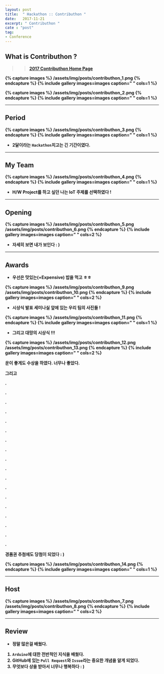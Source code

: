 ```yaml
---
layout: post
title:  " Hackathon :: Contributhon "
date:   2017-11-21
excerpt: " Contributhon "
cate : "post"
tag:
- Conference
---
```


## What is Contributhon ?

>> <b>[2017 Contributhon Home Page](https://contributhon.kr/)<b>



{% capture images %}
	/assets/img/posts/contributhon_1.png
{% endcapture %}
{% include gallery images=images caption=" " cols=1 %}



{% capture images %}
	/assets/img/posts/contributhon_2.png
{% endcapture %}
{% include gallery images=images caption=" " cols=1 %}

---

## Period

{% capture images %}
	/assets/img/posts/contributhon_3.png
{% endcapture %}
{% include gallery images=images caption=" " cols=1 %}

* 2달이라는 `Hackathon`치고는 긴 기간이였다.

---

## My Team

{% capture images %}
	/assets/img/posts/contributhon_4.png
{% endcapture %}
{% include gallery images=images caption=" " cols=1 %}

* H/W Project를 하고 싶던 나는 IoT 주제를 선택하였다 ! 

---

## Opening

{% capture images %}
	/assets/img/posts/contributhon_5.png
    /assets/img/posts/contributhon_6.png
{% endcapture %}
{% include gallery images=images caption=" " cols=2 %}

* 자세히 보면 내가 보인다  : )

--- 

## Awards 

* 우선은 맛있는(+Expensive) 밥을 먹고 ㅎㅎ

{% capture images %}
	/assets/img/posts/contributhon_9.png
    /assets/img/posts/contributhon_10.png
{% endcapture %}
{% include gallery images=images caption=" " cols=2 %}

* 시상식 발표 세미나실 앞에 있는 우리 팀의 사진들 !

{% capture images %}
	/assets/img/posts/contributhon_11.png
{% endcapture %}
{% include gallery images=images caption=" " cols=1 %}

* 그리고 대망의 시상식 !!!

{% capture images %}
	/assets/img/posts/contributhon_12.png
    /assets/img/posts/contributhon_13.png
{% endcapture %}
{% include gallery images=images caption=" " cols=2 %}

운이 좋게도 수상을 하였다. 너무나 좋았다.

그리고 

.

.

.

.

.

.

.

.

.

.

.

.

.

.

.

.

.

.


경품권 추첨에도 당첨이 되었다 : )

{% capture images %}
	/assets/img/posts/contributhon_14.png
{% endcapture %}
{% include gallery images=images caption=" " cols=1 %}

---
## Host

{% capture images %}
	/assets/img/posts/contributhon_7.png
    /assets/img/posts/contributhon_8.png
{% endcapture %}
{% include gallery images=images caption=" " cols=2 %}

---


## Review

* 정말 많은걸 배웠다.

1. `Arduino`에 대한 전반적인 지식을 배웠다.
2. GitHub에 있는 `Pull Request`와 `Issue`라는 중요한 개념을 알게 되었다.
3. 무엇보다 상을 받아서 너무나 행복하다 : )